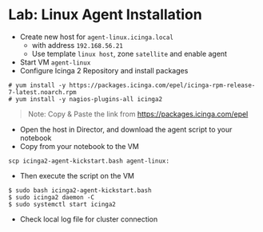 Lab: Linux Agent Installation
=============================

* Create new host for `agent-linux.icinga.local`
    - with address `192.168.56.21`
    - Use template `linux host`, zone `satellite` and enable agent
* Start VM `agent-linux`
* Configure Icinga 2 Repository and install packages

```
# yum install -y https://packages.icinga.com/epel/icinga-rpm-release-7-latest.noarch.rpm
# yum install -y nagios-plugins-all icinga2
```

> Note: Copy & Paste the link from https://packages.icinga.com/epel

* Open the host in Director, and download the agent script to your notebook
* Copy from your notebook to the VM

```
scp icinga2-agent-kickstart.bash agent-linux:
```

- Then execute the script on the VM

```
$ sudo bash icinga2-agent-kickstart.bash
$ sudo icinga2 daemon -C
$ sudo systemctl start icinga2
```

* Check local log file for cluster connection
